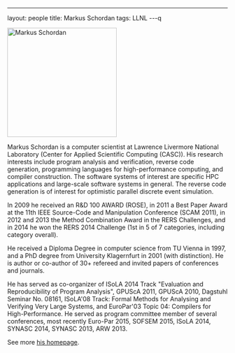 ---
layout: people
title: Markus Schordan
tags: LLNL
---q

<img src="{{site.url}}/images/markus-schordan.jpg" alt="Markus Schordan" style="width: 250px;"/>

Markus Schordan is a computer scientist at Lawrence Livermore National
Laboratory (Center for Applied Scientific Computing (CASC)). His
research interests include program analysis and verification, reverse
code generation, programming languages for high-performance computing,
and compiler construction. The software systems of interest are
specific HPC applications and large-scale software systems in
general. The reverse code generation is of interest for optimistic
parallel discrete event simulation.

In 2009 he received an R&D 100 AWARD (ROSE), in 2011 a Best Paper
Award at the 11th IEEE Source-Code and Manipulation Conference (SCAM
2011), in 2012 and 2013 the Method Combination Award in the RERS
Challenges, and in 2014 he won the RERS 2014 Challenge (1st in 5 of 7
categories, including category overall).

He received a Diploma Degree in computer science from TU Vienna in
1997, and a PhD degree from University Klagernfurt in 2001 (with
distinction). He is author or co-author of 30+ refereed and invited
papers of conferences and journals.

He has served as co-organizer of ISoLA 2014 Track "Evaluation and
Reproducibility of Program Analysis", GPUScA 2011, GPUScA 2010,
Dagstuhl Seminar No. 08161, ISoLA'08 Track: Formal Methods for
Analysing and Verifying Very Large Systems, and EuroPar'03 Topic 04:
Compilers for High-Performance. He served as program committee member
of several conferences, most recently Euro-Par 2015, SOFSEM 2015,
ISoLA 2014, SYNASC 2014, SYNASC 2013, ARW 2013.

See more [his homepage](http://people.llnl.gov/schordan1).